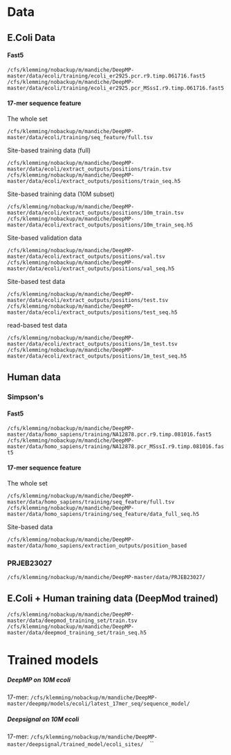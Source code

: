 # Data
## E.Coli Data

#### Fast5

`/cfs/klemming/nobackup/m/mandiche/DeepMP-master/data/ecoli/training/ecoli_er2925.pcr.r9.timp.061716.fast5`
`/cfs/klemming/nobackup/m/mandiche/DeepMP-master/data/ecoli/training/ecoli_er2925.pcr_MSssI.r9.timp.061716.fast5`

#### 17-mer sequence feature

The whole set

`/cfs/klemming/nobackup/m/mandiche/DeepMP-master/data/ecoli/training/seq_feature/full.tsv`

Site-based training data (full)

`/cfs/klemming/nobackup/m/mandiche/DeepMP-master/data/ecoli/extract_outputs/positions/train.tsv`
`/cfs/klemming/nobackup/m/mandiche/DeepMP-master/data/ecoli/extract_outputs/positions/train_seq.h5`

Site-based training data (10M subset)

`/cfs/klemming/nobackup/m/mandiche/DeepMP-master/data/ecoli/extract_outputs/positions/10m_train.tsv`
`/cfs/klemming/nobackup/m/mandiche/DeepMP-master/data/ecoli/extract_outputs/positions/10m_train_seq.h5`

Site-based validation data

`/cfs/klemming/nobackup/m/mandiche/DeepMP-master/data/ecoli/extract_outputs/positions/val.tsv`
`/cfs/klemming/nobackup/m/mandiche/DeepMP-master/data/ecoli/extract_outputs/positions/val_seq.h5`

Site-based test data

`/cfs/klemming/nobackup/m/mandiche/DeepMP-master/data/ecoli/extract_outputs/positions/test.tsv`
`/cfs/klemming/nobackup/m/mandiche/DeepMP-master/data/ecoli/extract_outputs/positions/test_seq.h5`

read-based test data

`/cfs/klemming/nobackup/m/mandiche/DeepMP-master/data/ecoli/extract_outputs/positions/1m_test.tsv`
`/cfs/klemming/nobackup/m/mandiche/DeepMP-master/data/ecoli/extract_outputs/positions/1m_test_seq.h5`


## Human data
### Simpson's

#### Fast5

`/cfs/klemming/nobackup/m/mandiche/DeepMP-master/data/homo_sapiens/training/NA12878.pcr.r9.timp.081016.fast5`
`/cfs/klemming/nobackup/m/mandiche/DeepMP-master/data/homo_sapiens/training/NA12878.pcr_MSssI.r9.timp.081016.fast5`

#### 17-mer sequence feature

The whole set

`/cfs/klemming/nobackup/m/mandiche/DeepMP-master/data/homo_sapiens/training/seq_feature/full.tsv`
`/cfs/klemming/nobackup/m/mandiche/DeepMP-master/data/homo_sapiens/training/seq_feature/data_full_seq.h5`

Site-based data

`/cfs/klemming/nobackup/m/mandiche/DeepMP-master/data/homo_sapiens/extraction_outputs/position_based`

### PRJEB23027

`/cfs/klemming/nobackup/m/mandiche/DeepMP-master/data/PRJEB23027/`

## E.Coli + Human training data (DeepMod trained)

`/cfs/klemming/nobackup/m/mandiche/DeepMP-master/data/deepmod_training_set/train.tsv`
`/cfs/klemming/nobackup/m/mandiche/DeepMP-master/data/deepmod_training_set/train_seq.h5`

# Trained models
##### DeepMP on 10M ecoli
17-mer:
`/cfs/klemming/nobackup/m/mandiche/DeepMP-master/deepmp/models/ecoli/latest_17mer_seq/sequence_model/`

##### Deepsignal on 10M ecoli
17-mer:
`/cfs/klemming/nobackup/m/mandiche/DeepMP-master/deepsignal/trained_model/ecoli_sites/`
``
``
``
